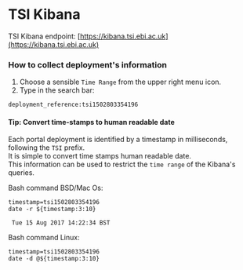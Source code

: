 # TSI Kibana

TSI Kibana endpoint: [https://kibana.tsi.ebi.ac.uk](https://kibana.tsi.ebi.ac.uk)

### How to collect deployment's information

1. Choose a sensible `Time Range` from the upper right menu icon.
2. Type in the search bar:

```
deployment_reference:tsi1502803354196
```

#### Tip:  Convert time-stamps to human readable date

Each portal deployment is identified by a timestamp in milliseconds, following the `TSI` prefix.  
It is simple to convert time stamps human readable date.  
This information can be used to restrict the `time range` of the Kibana's queries.

Bash command BSD/Mac Os:

```
timestamp=tsi1502803354196
date -r ${timestamp:3:10}
```
` Tue 15 Aug 2017 14:22:34 BST`


Bash command Linux:

```
timestamp=tsi1502803354196
date -d @${timestamp:3:10}
```
